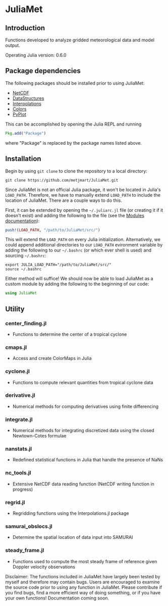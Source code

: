 # JuliaMet

## Introduction

Functions developed to analyze gridded meteorological data and model output. 

Operating Julia version: 0.6.0

## Package dependencies 

The following packages should be installed prior to using JuliaMet:

* [NetCDF](https://github.com/JuliaGeo/NetCDF.jl)
* [DataStructures](https://github.com/JuliaCollections/DataStructures.jl)
* [Interpolations](https://github.com/JuliaMath/Interpolations.jl)
* [Colors](https://github.com/JuliaGraphics/Colors.jl)
* [PyPlot](https://github.com/JuliaPy/PyPlot.jl)

This can be accomplished by opening the Julia REPL and running
```julia
Pkg.add("Package")
```
where "Package" is replaced by the package names listed above.

## Installation

Begin by using `git clone` to clone the repository to a local directory:
```
git clone https://github.com/metjmart/JuliaMet.git
```

Since JuliaMet is not an official Julia package, it won't be located in 
Julia's `LOAD_PATH`. Therefore, we have to manually extend `LOAD_PATH` to 
include the location of JuliaMet. There are a couple ways to do this. 

First, it can be extended by opening the `~/.juliarc.jl` file (or creating it 
if it doesn't exist) and adding the following to the file
(see the [Modules documentation](https://docs.julialang.org/en/stable/manual/modules/)):
```julia
push!(LOAD_PATH, "/path/to/JuliaMet/src/")
```
This will extend the `LOAD_PATH` on every Julia initialization. Alternatively, 
we could append additional directories to our `LOAD_PATH` evironment variable 
by adding the following to our `~/.bashrc` (or which ever shell is used) and 
sourcing `~/.bashrc`:
```
export JULIA_LOAD_PATH="/path/to/JuliaMet/src/"
source ~/.bashrc
```
Either method will suffice! We should now be able to load JuliaMet as a custom
module by adding the following to the beginning of our code:
```julia
using JuliaMet
```

## Utility

### center_finding.jl
* Functions to determine the center of a tropical cyclone 

### cmaps.jl
* Access and create ColorMaps in Julia 

### cyclone.jl 
* Functions to compute relevant quantities from tropical cyclone data

### derivative.jl 
* Numerical methods for computing derivatives using finite differencing

### integrate.jl
* Numerical methods for integrating discretized data using the closed Newtown-Cotes formulae

### nanstats.jl 
* Redefined statistical functions in Julia that handle the presence of NaNs

### nc_tools.jl 
* Extensive NetCDF data reading function (NetCDF writing function in progress)

### regrid.jl 
* Regridding functions using the Interpolations.jl package

### samurai_obslocs.jl 
* Determine the spatial location of data input into SAMURAI

### steady_frame.jl
* Functions used to compute the most steady frame of reference given Doppler velocity observations


Disclaimer: The functions included in JuliaMet have largely been tested by myself and therefore may contain bugs.
Users are encouraged to examine the source code prior to using any function in JuliaMet.
Please contribute if you find bugs, find a more efficient way of doing something, or if you have your own functions!
Documentation coming soon.
